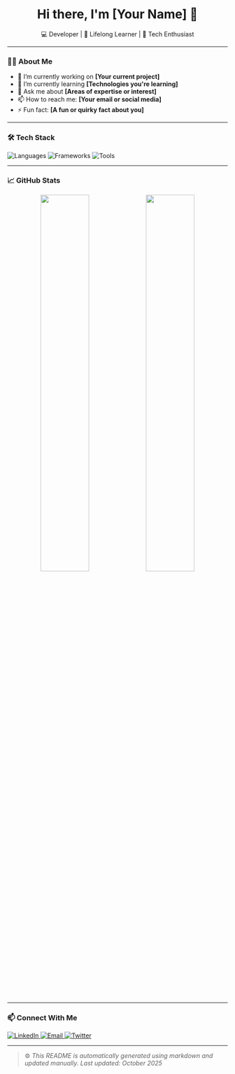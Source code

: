 <!-- Profile README -->

<h1 align="center">Hi there, I'm [Your Name] 👋</h1>
<p align="center">
  💻 Developer | 🌱 Lifelong Learner | 🚀 Tech Enthusiast
</p>

---

### 👨‍💻 About Me

- 🔭 I’m currently working on **[Your current project]**
- 🌱 I’m currently learning **[Technologies you're learning]**
- 💬 Ask me about **[Areas of expertise or interest]**
- 📫 How to reach me: **[Your email or social media]**
- ⚡ Fun fact: **[A fun or quirky fact about you]**

---

### 🛠️ Tech Stack

![Languages](https://skillicons.dev/icons?i=js,ts,py,java,go,cpp,html,css)
![Frameworks](https://skillicons.dev/icons?i=react,nodejs,nextjs,express,django,flask)
![Tools](https://skillicons.dev/icons?i=git,github,vscode,figma,docker,linux)

---

### 📈 GitHub Stats

<p align="center">
  <img src="https://github-readme-stats.vercel.app/api?username=YOUR_USERNAME&show_icons=true&theme=tokyonight" width="47%" />
  <img src="https://github-readme-streak-stats.herokuapp.com/?user=YOUR_USERNAME&theme=tokyonight" width="47%" />
</p>

---

### 📫 Connect With Me

<p align="left">
  <a href="https://linkedin.com/in/YOUR_LINKEDIN" target="_blank">
    <img alt="LinkedIn" src="https://img.shields.io/badge/LinkedIn-blue?logo=linkedin&style=for-the-badge" />
  </a>
  <a href="mailto:YOUR_EMAIL@example.com">
    <img alt="Email" src="https://img.shields.io/badge/Email-D14836?logo=gmail&style=for-the-badge&logoColor=white" />
  </a>
  <a href="https://twitter.com/YOUR_TWITTER">
    <img alt="Twitter" src="https://img.shields.io/badge/Twitter-blue?logo=twitter&style=for-the-badge" />
  </a>
</p>

---

> ⚙️ *This README is automatically generated using markdown and updated manually. Last updated: October 2025*
